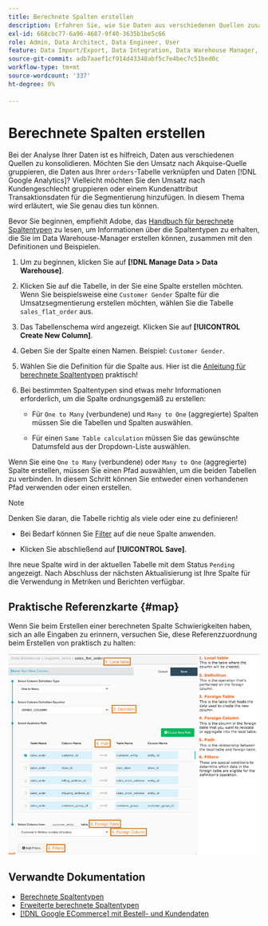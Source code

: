 ```yaml
---
title: Berechnete Spalten erstellen
description: Erfahren Sie, wie Sie Daten aus verschiedenen Quellen zusammenführen.
exl-id: 668cbc77-6a96-4687-9f40-3635b1be5c66
role: Admin, Data Architect, Data Engineer, User
feature: Data Import/Export, Data Integration, Data Warehouse Manager, Commerce Tables
source-git-commit: adb7aaef1cf914d43348abf5c7e4bec7c51bed0c
workflow-type: tm+mt
source-wordcount: '337'
ht-degree: 0%

---
```


# Berechnete Spalten erstellen

Bei der Analyse Ihrer Daten ist es hilfreich, Daten aus verschiedenen Quellen zu konsolidieren. Möchten Sie den Umsatz nach Akquise-Quelle gruppieren, die Daten aus Ihrer `orders`-Tabelle verknüpfen und Daten [!DNL Google Analytics]? Vielleicht möchten Sie den Umsatz nach Kundengeschlecht gruppieren oder einem Kundenattribut Transaktionsdaten für die Segmentierung hinzufügen. In diesem Thema wird erläutert, wie Sie genau dies tun können.

Bevor Sie beginnen, empfiehlt Adobe, das [Handbuch für berechnete Spaltentypen](../../data-analyst/data-warehouse-mgr/calc-column-types.md) zu lesen, um Informationen über die Spaltentypen zu erhalten, die Sie im Data Warehouse-Manager erstellen können, zusammen mit den Definitionen und Beispielen.

1. Um zu beginnen, klicken Sie auf **[!DNL Manage Data > Data Warehouse]**.

1. Klicken Sie auf die Tabelle, in der Sie eine Spalte erstellen möchten. Wenn Sie beispielsweise eine `Customer Gender` Spalte für die Umsatzsegmentierung erstellen möchten, wählen Sie die Tabelle `sales_flat_order` aus.

1. Das Tabellenschema wird angezeigt. Klicken Sie auf **[!UICONTROL Create New Column]**.

1. Geben Sie der Spalte einen Namen. Beispiel: `Customer Gender`.

1. Wählen Sie die Definition für die Spalte aus. Hier ist die [Anleitung für berechnete Spaltentypen](../data-warehouse-mgr/calc-column-types.md) praktisch!

1. Bei bestimmten Spaltentypen sind etwas mehr Informationen erforderlich, um die Spalte ordnungsgemäß zu erstellen:

   * Für `One to Many` (verbundene) und `Many to One` (aggregierte) Spalten müssen Sie die Tabellen und Spalten auswählen.

   * Für einen `Same Table calculation` müssen Sie das gewünschte Datumsfeld aus der Dropdown-Liste auswählen.

Wenn Sie eine `One to Many` (verbundene) oder `Many to One` (aggregierte) Spalte erstellen, müssen Sie einen Pfad auswählen, um die beiden Tabellen zu verbinden. In diesem Schritt können Sie entweder einen vorhandenen Pfad verwenden oder einen erstellen.

>[!NOTE]
>
>Denken Sie daran, die Tabelle richtig als viele oder eine zu definieren!

* Bei Bedarf können Sie [Filter](../../data-user/reports/ess-manage-data-filters.md) auf die neue Spalte anwenden.

* Klicken Sie abschließend auf **[!UICONTROL Save]**.

Ihre neue Spalte wird in der aktuellen Tabelle mit dem Status `Pending` angezeigt. Nach Abschluss der nächsten Aktualisierung ist Ihre Spalte für die Verwendung in Metriken und Berichten verfügbar.

## Praktische Referenzkarte {#map}

Wenn Sie beim Erstellen einer berechneten Spalte Schwierigkeiten haben, sich an alle Eingaben zu erinnern, versuchen Sie, diese Referenzzuordnung beim Erstellen von praktisch zu halten:

![](../../assets/Calculated_Columns_Example.png)

## Verwandte Dokumentation

* [Berechnete Spaltentypen](../data-warehouse-mgr/calc-column-types.md)
* [Erweiterte berechnete Spaltentypen](../data-warehouse-mgr/adv-calc-columns.md)
* [ [!DNL Google ECommerce]  mit Bestell- und Kundendaten](../data-warehouse-mgr/bldg-google-ecomm-dim.md)
